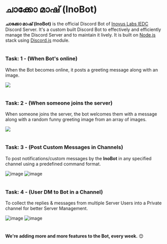 # ചാക്കോ മാഷ് (InoBot)
**ചാക്കോ മാഷ് (InoBot)** is the official Discord Bot of [Inovus Labs IEDC](https://inovus-labs.web.app/) Discord Server. It's a custom built Discord Bot to effectively and efficiently manage the Discord Server and to maintain it lively. 
It is built on [Node.js](https://nodejs.org/) stack using [Discord.js](https://discord.js.org/) module.

#
### Task: 1 - (When Bot's online)
When the Bot becomes online, it posts a greeting message along with an image.

![](https://user-images.githubusercontent.com/44474792/122116769-a0bfff00-ce43-11eb-9628-487bc01ecc6a.png)
#
### Task: 2 - (When someone joins the server)
When someone joins the server, the bot welcomes them with a message along with a random funny greeting image from an array of images.

![](https://user-images.githubusercontent.com/44474792/122117132-217efb00-ce44-11eb-8c5d-703a3f45cb0f.png)
#
### Task: 3 - (Post Custom Messages in Channels)
To post notifications/custom messages by the **InoBot** in any specified channel using a predefined command format.

![image](https://user-images.githubusercontent.com/44474792/123298915-9df59600-d536-11eb-8643-994b38386310.png)
![image](https://user-images.githubusercontent.com/44474792/123298957-aa79ee80-d536-11eb-83ad-653459e80216.png)
#
### Task: 4 - (User DM to Bot in a Channel)
To collect the replies & messages from multiple Server Users into a Private channel for better Server Management.

![image](https://user-images.githubusercontent.com/44474792/132072826-8c840ddf-23a3-4241-b9c6-7e39bb55cd8b.png)
![image](https://user-images.githubusercontent.com/44474792/132072542-ddefcb90-d80c-4032-8d6e-fb02caac6357.png)
#

**We're adding more and more features to the Bot, every week.** 😊
